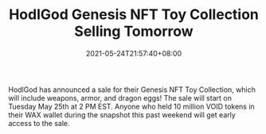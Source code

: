 ﻿---
title: "HodlGod Genesis NFT Toy Collection Selling Tomorrow"
date: 2021-05-24T21:57:40+08:00
lastmod: 2021-05-24T16:45:40+08:00
draft: false
authors: ["Meadow"]
description: "HodlGod has announced a sale for their Genesis NFT Toy Collection, which will include weapons, armor, and dragon eggs! The sale will start on Tuesday May 25th at 2 PM EST. Anyone who held 10 million VOID tokens in their WAX wallet during the snapshot this past weekend will get early access to the sale."
featuredImage: "hodlgod-genesis-nft-toy-collection-selling-tomorrow.png"
tags: ["Virtual World","Play to Earn"]
categories: ["news"]
news: ["Virtual World"]
weight: 
lightgallery: true
pinned: false
recommend: false
recommend1: false
---

HodlGod has announced a sale for their Genesis NFT Toy Collection, which will include weapons, armor, and dragon eggs! The sale will start on Tuesday May 25th at 2 PM EST. Anyone who held 10 million VOID tokens in their WAX wallet during the snapshot this past weekend will get early access to the sale.

<!--more-->

